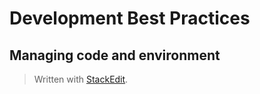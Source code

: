 
# Development Best Practices

## Managing code and environment

> Written with [StackEdit](https://stackedit.io/).
<!--stackedit_data:
eyJoaXN0b3J5IjpbMzk5MjIzOTQ5LC0xNTU1MzU0NzQ2XX0=
-->